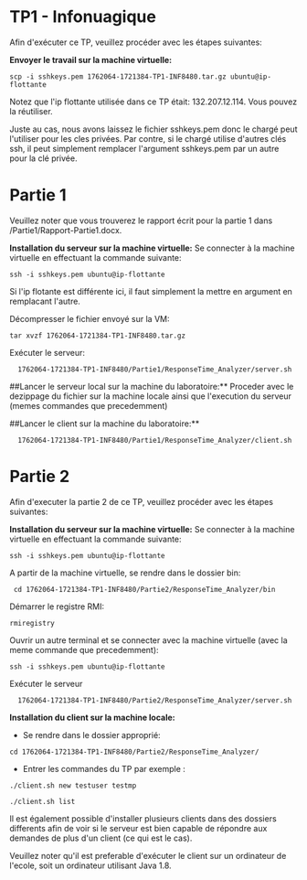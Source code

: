# TP1 - Infonuagique

Afin d'exécuter ce TP, veuillez procéder avec les étapes suivantes:

**Envoyer le travail sur la machine virtuelle:**
```
scp -i sshkeys.pem 1762064-1721384-TP1-INF8480.tar.gz ubuntu@ip-flottante
```

Notez que l'ip flottante utilisée dans ce TP était: 132.207.12.114. 
Vous pouvez la réutiliser.

Juste au cas, nous avons laissez le fichier sshkeys.pem donc le chargé
peut l'utiliser pour les cles privées. Par contre, si le chargé utilise d'autres clés ssh, il peut simplement remplacer l'argument sshkeys.pem par un autre pour la clé privée.

# Partie 1

Veuillez noter que vous trouverez le rapport écrit pour la partie 1 dans /Partie1/Rapport-Partie1.docx.


**Installation du serveur sur la machine virtuelle:**
Se connecter à la machine virtuelle en effectuant la commande suivante: 

```
ssh -i sshkeys.pem ubuntu@ip-flottante
```
Si l'ip flotante est différente ici, il faut simplement la mettre en argument en remplacant l'autre. 

Décompresser le fichier envoyé sur la VM: 
```
tar xvzf 1762064-1721384-TP1-INF8480.tar.gz
```

Exécuter le serveur:
```
  1762064-1721384-TP1-INF8480/Partie1/ResponseTime_Analyzer/server.sh
```

##Lancer le serveur local sur la machine du laboratoire:**
Proceder avec le dezippage du fichier sur la machine locale ainsi que l'execution du serveur (memes commandes que precedemment)

##Lancer le client sur la machine du laboratoire:**
```
  1762064-1721384-TP1-INF8480/Partie1/ResponseTime_Analyzer/client.sh
```

# Partie 2
Afin d'executer la partie 2 de ce TP, veuillez procéder avec les étapes suivantes:

**Installation du serveur sur la machine virtuelle:**
Se connecter à la machine virtuelle en effectuant la commande suivante: 
```
ssh -i sshkeys.pem ubuntu@ip-flottante
```

A partir de la machine virtuelle, se rendre dans le dossier bin:
```
 cd 1762064-1721384-TP1-INF8480/Partie2/ResponseTime_Analyzer/bin
```

Démarrer le registre RMI:
```
rmiregistry
```

Ouvrir un autre terminal et se connecter avec la machine virtuelle (avec la meme commande que precedemment):
```
ssh -i sshkeys.pem ubuntu@ip-flottante
```

Exécuter le serveur
```
  1762064-1721384-TP1-INF8480/Partie2/ResponseTime_Analyzer/server.sh
```

**Installation du client sur la machine locale:**
- Se rendre dans le dossier approprié:
```
cd 1762064-1721384-TP1-INF8480/Partie2/ResponseTime_Analyzer/
```

- Entrer les commandes du TP par exemple : 
```
./client.sh new testuser testmp

./client.sh list
```

Il est également possible d'installer plusieurs clients dans des dossiers differents afin de voir si le serveur est bien capable de répondre aux demandes de plus d'un client (ce qui est le cas).


Veuillez noter qu'il est preferable d'exécuter le client sur un ordinateur de l'ecole, soit un ordinateur
utilisant Java 1.8. 
